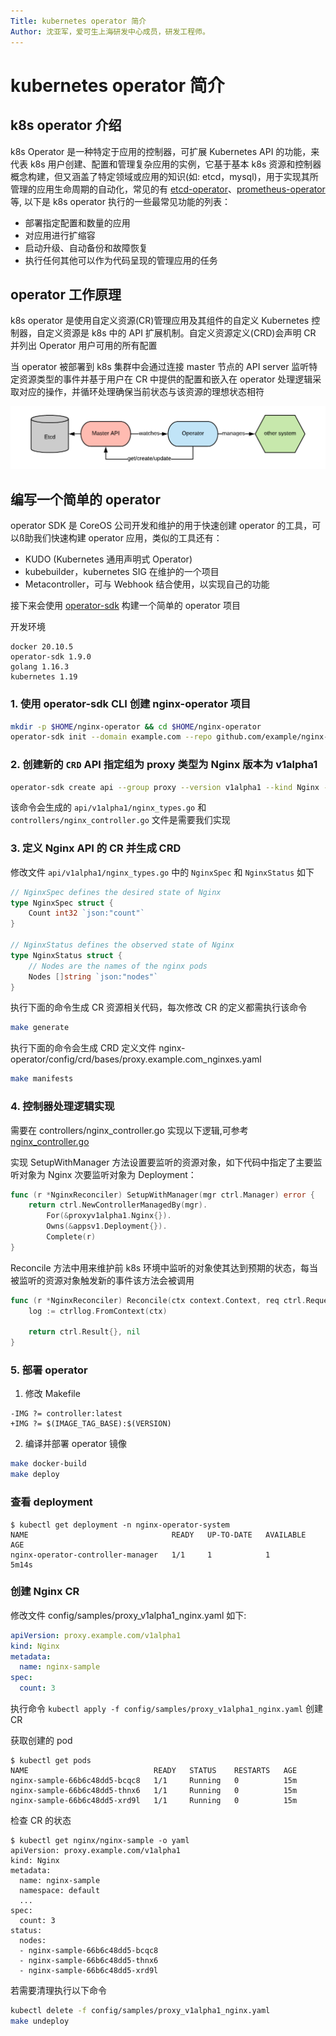 ```yaml
---
Title: kubernetes operator 简介
Author: 沈亚军，爱可生上海研发中心成员，研发工程师。
---
```


# kubernetes operator 简介

## k8s operator 介绍

k8s Operator 是一种特定于应用的控制器，可扩展 Kubernetes API 的功能，来代表 k8s 用户创建、配置和管理复杂应用的实例，它基于基本 k8s 资源和控制器概念构建，但又涵盖了特定领域或应用的知识(如: etcd，mysql)，用于实现其所管理的应用生命周期的自动化，常见的有 [etcd-operator](https://github.com/coreos/etcd-operator)、[prometheus-operator](https://github.com/prometheus-operator/prometheus-operator) 等, 以下是 k8s operator 执行的一些最常见功能的列表：

* 部署指定配置和数量的应用
* 对应用进行扩缩容
* 启动升级、自动备份和故障恢复
* 执行任何其他可以作为代码呈现的管理应用的任务

## operator 工作原理

k8s operator 是使用自定义资源(CR)管理应用及其组件的自定义 Kubernetes 控制器，自定义资源是 k8s 中的 API 扩展机制。自定义资源定义(CRD)会声明 CR 并列出 Operator 用户可用的所有配置

当 operator 被部署到 k8s 集群中会通过连接 master 节点的 API server 监听特定资源类型的事件并基于用户在 CR 中提供的配置和嵌入在 operator 处理逻辑采取对应的操作，并循环处理确保当前状态与该资源的理想状态相符

![avatar](./rafop1.png)

## 编写一个简单的 operator

operator SDK 是 CoreOS 公司开发和维护的用于快速创建 operator 的工具，可以ß助我们快速构建 operator 应用，类似的工具还有：

* KUDO (Kubernetes 通用声明式 Operator)
* kubebuilder，kubernetes SIG 在维护的一个项目
* Metacontroller，可与 Webhook 结合使用，以实现自己的功能

接下来会使用 [operator-sdk](https://github.com/operator-framework/operator-sdk) 构建一个简单的 operator 项目

开发环境
```
docker 20.10.5
operator-sdk 1.9.0
golang 1.16.3
kubernetes 1.19
```

### 1. 使用 operator-sdk CLI 创建 nginx-operator 项目

```bash
mkdir -p $HOME/nginx-operator && cd $HOME/nginx-operator
operator-sdk init --domain example.com --repo github.com/example/nginx-operator
```

### 2. 创建新的 `CRD` API 指定组为 proxy 类型为 Nginx 版本为 v1alpha1

```bash
operator-sdk create api --group proxy --version v1alpha1 --kind Nginx --resource --controller
```
该命令会生成的 `api/v1alpha1/nginx_types.go` 和  `controllers/nginx_controller.go` 文件是需要我们实现

### 3. 定义 Nginx API 的 CR 并生成 CRD

修改文件 `api/v1alpha1/nginx_types.go` 中的 `NginxSpec` 和 `NginxStatus` 如下

```go
// NginxSpec defines the desired state of Nginx
type NginxSpec struct {
	Count int32 `json:"count"`
}

// NginxStatus defines the observed state of Nginx
type NginxStatus struct {
	// Nodes are the names of the nginx pods
	Nodes []string `json:"nodes"`
}
```
执行下面的命令生成 CR 资源相关代码，每次修改 CR 的定义都需执行该命令

```bash
make generate
```

执行下面的命令会生成 CRD 定义文件 nginx-operator/config/crd/bases/proxy.example.com_nginxes.yaml

```bash
make manifests
```

### 4. 控制器处理逻辑实现
需要在 controllers/nginx_controller.go 实现以下逻辑,可参考[nginx_controller.go](https://github.com/nufy323/nginx-sample-operator/blob/main/controllers/nginx_controller.go)

实现 SetupWithManager 方法设置要监听的资源对象，如下代码中指定了主要监听对象为 Nginx 次要监听对象为 Deployment：

```go
func (r *NginxReconciler) SetupWithManager(mgr ctrl.Manager) error {
	return ctrl.NewControllerManagedBy(mgr).
		For(&proxyv1alpha1.Nginx{}).
		Owns(&appsv1.Deployment{}).
		Complete(r)
}
```

Reconcile 方法中用来维护前 k8s 环境中监听的对象使其达到预期的状态，每当被监听的资源对象触发新的事件该方法会被调用

```go
func (r *NginxReconciler) Reconcile(ctx context.Context, req ctrl.Request) (ctrl.Result, error) {
	log := ctrllog.FromContext(ctx)

	return ctrl.Result{}, nil
}
```

### 5. 部署 operator

1. 修改 Makefile 

```
-IMG ?= controller:latest
+IMG ?= $(IMAGE_TAG_BASE):$(VERSION)
```
2. 编译并部署 operator 镜像

```bash
make docker-build
make deploy
```

### 查看 deployment

```
$ kubectl get deployment -n nginx-operator-system
NAME                                READY   UP-TO-DATE   AVAILABLE   AGE
nginx-operator-controller-manager   1/1     1            1           5m14s
```
### 创建 Nginx CR

修改文件 config/samples/proxy_v1alpha1_nginx.yaml 如下:

```yaml
apiVersion: proxy.example.com/v1alpha1
kind: Nginx
metadata:
  name: nginx-sample
spec:
  count: 3
```
执行命令 `kubectl apply -f config/samples/proxy_v1alpha1_nginx.yaml` 创建 CR

获取创建的 pod 

```
$ kubectl get pods
NAME                            READY   STATUS    RESTARTS   AGE
nginx-sample-66b6c48dd5-bcqc8   1/1     Running   0          15m
nginx-sample-66b6c48dd5-thnx6   1/1     Running   0          15m
nginx-sample-66b6c48dd5-xrd9l   1/1     Running   0          15m
```

检查 CR 的状态

```
$ kubectl get nginx/nginx-sample -o yaml
apiVersion: proxy.example.com/v1alpha1
kind: Nginx
metadata:
  name: nginx-sample
  namespace: default
  ...
spec:
  count: 3
status:
  nodes:
  - nginx-sample-66b6c48dd5-bcqc8
  - nginx-sample-66b6c48dd5-thnx6
  - nginx-sample-66b6c48dd5-xrd9l
```
若需要清理执行以下命令

```bash
kubectl delete -f config/samples/proxy_v1alpha1_nginx.yaml
make undeploy
```